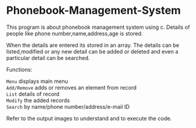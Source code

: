 # Phonebook-Management-System

This program is about phonebook management system using c. Details of people like phone number,name,address,age is stored.

When the details are entered its stored in an array. The details can be listed,modified or any new detail can be added or deleted and even a particular detail can be searched.

Functions:

`Menu` displays main menu  <br/>
`Add/Remove` adds or removes an element from record  <br/>
`List` details of record  <br/>
`Modify` the added records  <br/>
`Search` by name/phone number/address/e-mail ID  <br/>

Refer to the output images to understand and to execute the code.
